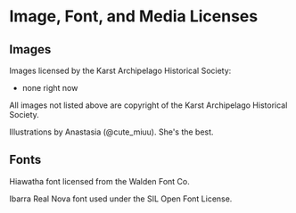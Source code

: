# Image, Font, and Media Licenses

## Images

Images licensed by the Karst Archipelago Historical Society:

- none right now

All images not listed above are copyright of the Karst Archipelago Historical Society.

Illustrations by Anastasia (@cute_miuu). She's the best.

## Fonts

Hiawatha font licensed from the Walden Font Co.

Ibarra Real Nova font used under the SIL Open Font License.